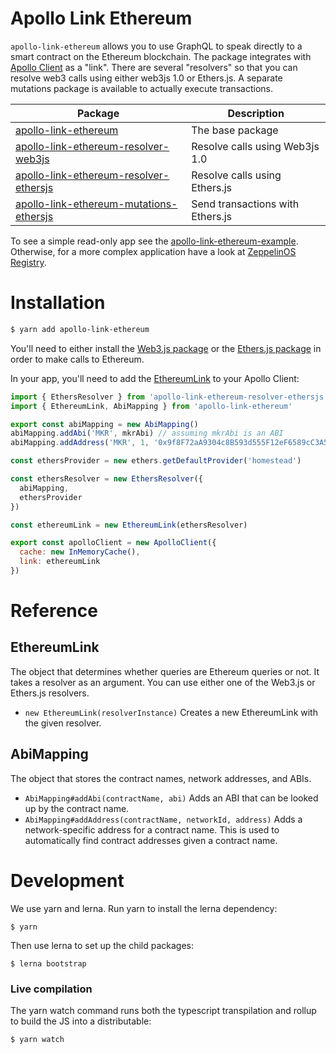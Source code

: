 # Apollo Link Ethereum

`apollo-link-ethereum` allows you to use GraphQL to speak directly to a smart contract on the Ethereum blockchain.  The package integrates with [Apollo Client](https://www.apollographql.com) as a "link".  There are several "resolvers" so that you can resolve web3 calls using either web3js 1.0 or Ethers.js.  A separate mutations package is available to actually execute transactions.

| Package | Description |
| --- | --- |
| [apollo-link-ethereum](./packages/apollo-link-ethereum/README.md) | The base package |
| [apollo-link-ethereum-resolver-web3js](./packages/apollo-link-ethereum-resolver-web3js) | Resolve calls using Web3js 1.0 |
| [apollo-link-ethereum-resolver-ethersjs](./packages/apollo-link-ethereum-resolver-ethersjs) | Resolve calls using Ethers.js |
| [apollo-link-ethereum-mutations-ethersjs](./packages/apollo-link-ethereum-mutations-ethersjs) | Send transactions with Ethers.js |

To see a simple read-only app see the [apollo-link-ethereum-example](https://github.com/DeltaCamp/apollo-link-ethereum-example).  Otherwise, for a more complex application have a look at [ZeppelinOS Registry](https://github.com/zeppelinos/zos-registry).

# Installation

```bash
$ yarn add apollo-link-ethereum
```

You'll need to either install the [Web3.js package](./packages/apollo-link-ethereum-resolver-web3js) or the [Ethers.js package](./packages/apollo-link-ethereum-resolver-ethersjs) in order to make calls to Ethereum.

In your app, you'll need to add the [EthereumLink](./packages/apollo-link-ethererum/src/EthereumLink.ts) to your Apollo Client:

```javascript
import { EthersResolver } from 'apollo-link-ethereum-resolver-ethersjs'
import { EthereumLink, AbiMapping } from 'apollo-link-ethereum'

export const abiMapping = new AbiMapping()
abiMapping.addAbi('MKR', mkrAbi) // assuming mkrAbi is an ABI
abiMapping.addAddress('MKR', 1, '0x9f8F72aA9304c8B593d555F12eF6589cC3A579A2')

const ethersProvider = new ethers.getDefaultProvider('homestead')

const ethersResolver = new EthersResolver({
  abiMapping,
  ethersProvider
})

const ethereumLink = new EthereumLink(ethersResolver)

export const apolloClient = new ApolloClient({
  cache: new InMemoryCache(),
  link: ethereumLink
})
```

# Reference

## EthereumLink

The object that determines whether queries are Ethereum queries or not.  It takes a resolver as an argument.  You can use either one of the Web3.js or Ethers.js resolvers.

- ```new EthereumLink(resolverInstance)``` Creates a new EthereumLink with the given resolver.

## AbiMapping

The object that stores the contract names, network addresses, and ABIs.

- ```AbiMapping#addAbi(contractName, abi)``` Adds an ABI that can be looked up by the contract name.
- ```AbiMapping#addAddress(contractName, networkId, address)``` Adds a network-specific address for a contract name.  This is used to automatically find contract addresses given a contract name.

# Development

We use yarn and lerna. Run yarn to install the lerna dependency:

`$ yarn`

Then use lerna to set up the child packages:

`$ lerna bootstrap`

### Live compilation

The yarn watch command runs both the typescript transpilation and rollup to build the JS into a distributable:

```
$ yarn watch
```
